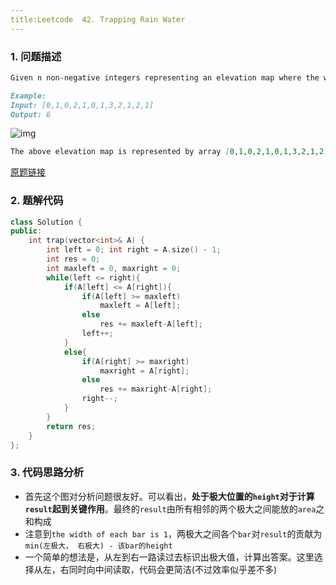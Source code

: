 ```yaml
---
title:Leetcode  42. Trapping Rain Water
---
```


### 1. 问题描述

```markdown
Given n non-negative integers representing an elevation map where the width of each bar is 1, compute how much water it is able to trap after raining.
```

```markdown
Example:
Input: [0,1,0,2,1,0,1,3,2,1,2,1]
Output: 6
```

![img](https://assets.leetcode.com/uploads/2018/10/22/rainwatertrap.png)

 ```markdown
The above elevation map is represented by array [0,1,0,2,1,0,1,3,2,1,2,1]. In this case, 6 units of rain water (blue section) are being trapped. 
 ```

[原题链接](https://leetcode.com/problems/trapping-rain-water/)



### 2. 题解代码

```c++
class Solution {
public:
    int trap(vector<int>& A) {
        int left = 0; int right = A.size() - 1;
        int res = 0;
        int maxleft = 0, maxright = 0;
        while(left <= right){
            if(A[left] <= A[right]){
                if(A[left] >= maxleft) 
                    maxleft = A[left];
                else 
                    res += maxleft-A[left];
                left++;
            }
            else{
                if(A[right] >= maxright) 
                    maxright = A[right];
                else 
                    res += maxright-A[right];
                right--;
            }
        }
        return res;
    }
};
```



### 3. 代码思路分析

* 首先这个图对分析问题很友好。可以看出，**处于极大位置的`height`对于计算`result`起到关键作用**。最终的`result`由所有相邻的两个极大之间能放的`area`之和构成
* 注意到`the width of each bar is 1`，两极大之间各个`bar`对`result`的贡献为`min(左极大， 右极大) - 该bar的height`
* 一个简单的想法是，从左到右一路读过去标识出极大值，计算出答案。这里选择从左，右同时向中间读取，代码会更简洁(不过效率似乎差不多)